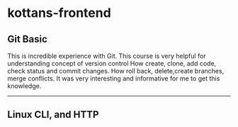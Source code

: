 # kottans-frontend

## Git Basic

This is incredible experience with Git.
This course is very helpful for understanding concept of version control
How create, clone, add code, check status and commit changes.
How roll back, delete,create branches, merge conflicts.
It was very interesting and informative for me to get this knowledge.

---

## Linux CLI, and HTTP
